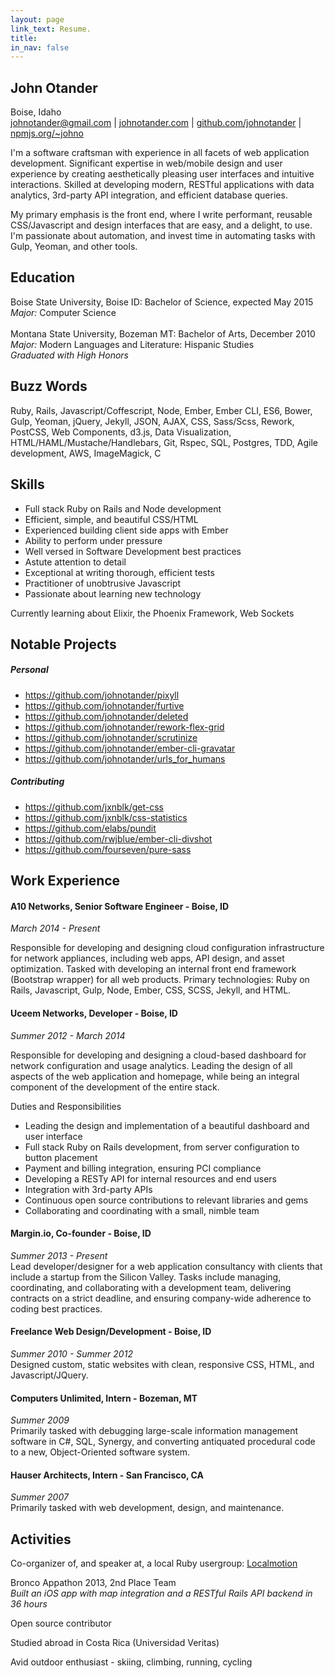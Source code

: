 ```yaml
---
layout: page
link_text: Resume.
title:
in_nav: false
---
```


## John Otander
Boise, Idaho   
[johnotander@gmail.com](mailto:johnotander@gmail.com) | [johnotander.com](http://www.johnotander.com) | [github.com/johnotander](https://github.com/johnotander) | [npmjs.org/~johno](https://www.npmjs.com/~johno)

I'm a software craftsman with experience in all facets of web application development. Significant expertise in web/mobile design and user experience by creating aesthetically pleasing user interfaces and intuitive interactions. Skilled at developing modern, RESTful applications with data analytics, 3rd-party API integration, and efficient database queries.

My primary emphasis is the front end, where I write performant, reusable CSS/Javascript and design interfaces that are easy, and a delight, to use. I'm passionate about automation, and invest time in automating tasks with Gulp, Yeoman, and other tools.

## Education
Boise State University, Boise ID: Bachelor of Science, expected May 2015   
_Major:_ Computer Science
<br>
<br>
Montana State University, Bozeman MT: Bachelor of Arts, December 2010   
_Major:_ Modern Languages and Literature: Hispanic Studies   
_Graduated with High Honors_

## Buzz Words

Ruby, Rails, Javascript/Coffescript, Node, Ember, Ember CLI, ES6, Bower, Gulp, Yeoman, jQuery, Jekyll, JSON, AJAX, CSS, Sass/Scss, Rework, PostCSS, Web Components, d3.js, Data Visualization, HTML/HAML/Mustache/Handlebars, Git, Rspec, SQL, Postgres, TDD, Agile development, AWS, ImageMagick, C

## Skills

  - Full stack Ruby on Rails and Node development
  - Efficient, simple, and beautiful CSS/HTML
  - Experienced building client side apps with Ember
  - Ability to perform under pressure
  - Well versed in Software Development best practices
  - Astute attention to detail
  - Exceptional at writing thorough, efficient tests
  - Practitioner of unobtrusive Javascript
  - Passionate about learning new technology

Currently learning about Elixir, the Phoenix Framework, Web Sockets

## Notable Projects

##### Personal

* <https://github.com/johnotander/pixyll>
* <https://github.com/johnotander/furtive>
* <https://github.com/johnotander/deleted>
* <https://github.com/johnotander/rework-flex-grid>
* <https://github.com/johnotander/scrutinize>
* <https://github.com/johnotander/ember-cli-gravatar>
* <https://github.com/johnotander/urls_for_humans>

##### Contributing

* <https://github.com/jxnblk/get-css>
* <https://github.com/jxnblk/css-statistics>
* <https://github.com/elabs/pundit>
* <https://github.com/rwjblue/ember-cli-divshot>
* <https://github.com/fourseven/pure-sass>

## Work Experience

#### A10 Networks, Senior Software Engineer - Boise, ID
_March 2014 - Present_
 
Responsible for developing and designing cloud configuration infrastructure for network appliances, including web apps, API design, and asset optimization. Tasked with developing an internal front end framework (Bootstrap wrapper) for all web products. Primary technologies: Ruby on Rails, Javascript, Gulp, Node, Ember, CSS, SCSS, Jekyll, and HTML.


#### Uceem Networks, Developer - Boise, ID   
_Summer 2012 - March 2014_

Responsible for developing and designing a cloud-based dashboard for network configuration and usage analytics. Leading the design of all aspects of the web application and homepage, while being an integral component of the development of the entire stack.

Duties and Responsibilities   

  - Leading the design and implementation of a beautiful dashboard and user interface
  - Full stack Ruby on Rails development, from server configuration to button placement
  - Payment and billing integration, ensuring PCI compliance
  - Developing a RESTy API for internal resources and end users
  - Integration with 3rd-party APIs
  - Continuous open source contributions to relevant libraries and gems
  - Collaborating and coordinating with a small, nimble team


#### Margin.io, Co-founder - Boise, ID   
_Summer 2013 - Present_  
Lead developer/designer for a web application consultancy with clients that include a startup from the Silicon Valley. Tasks include managing, coordinating, and collaborating with a development team, delivering contracts on a strict deadline, and ensuring company-wide adherence to coding best practices.

#### Freelance Web Design/Development - Boise, ID   
_Summer 2010 - Summer 2012_  
Designed custom, static websites with clean, responsive CSS, HTML, and Javascript/JQuery.


#### Computers Unlimited, Intern - Bozeman, MT   
_Summer 2009_  
Primarily tasked with debugging large-scale information management software in C#, SQL, Synergy, and converting antiquated procedural code to a new, Object-Oriented software system.


#### Hauser Architects, Intern - San Francisco, CA   
_Summer 2007_  
Primarily tasked with web development, design, and maintenance.

## Activities

Co-organizer of, and speaker at, a local Ruby usergroup: [Localmotion](http://localmotion.io) 

Bronco Appathon 2013, 2nd Place Team  
_Built an iOS app with map integration and a RESTful Rails API backend in 36 hours_

Open source contributor

Studied abroad in Costa Rica (Universidad Veritas)

Avid outdoor enthusiast - skiing, climbing, running, cycling
